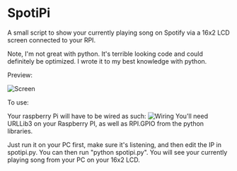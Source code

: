 SpotiPi
=======

A small script to show your currently playing song on Spotify via a 16x2 LCD screen connected to your RPI.

Note, I'm not great with python. It's terrible looking code and could definitely be optimized. I wrote it to
my best knowledge with python.

Preview: 

![Screen](http://i.imgur.com/aAUOvfc.png)

To use:

Your raspberry Pi will have to be wired as such:
![Wiring](https://learn.adafruit.com/system/assets/assets/000/001/729/medium800/raspberry_pi_pi-char-lcd.gif?1396775803)
You'll need URLLib3 on your Raspberry PI, as well as RPI.GPIO from the python libraries.

Just run it on your PC first, make sure it's listening, and then edit the IP in spotipi.py.
You can then run "python spotipi.py". You will see your currently playing song from your PC on your 16x2 LCD.
